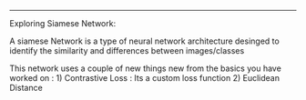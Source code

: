 ___
Exploring Siamese Network:

  A siamese Network is a type of neural network architecture desinged to identify the similarity and differences between images/classes

  This network uses a couple of new things new from the basics you have worked on :
    1) Contrastive Loss : Its a custom loss function
    2) Euclidean Distance
